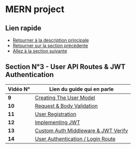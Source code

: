 # MERN project

## Lien rapide

-   [Retourner à la description principale](../master/README.md)
-   [Retourner sur la section précédente](../master/cours/section_2/section_2.md)
-   [Allez à la section suivante](../master/cours/section_4/section_4.md)

## Section N°3 - User API Routes & JWT Authentication

| Vidéo N° | Lien du guide qui en parle                                                   |
| -------- | ---------------------------------------------------------------------------- |
| **9**    | [Creating The User Model](../master/cours/section_3/video_9.md)              |
| **10**   | [Request & Body Validation](../master/cours/section_3/video_10.md)           |
| **11**   | [User Registration](../master/cours/section_3/video_11.md)                   |
| **12**   | [Implementing JWT](../master/cours/section_3/video_12.md)                    |
| **13**   | [Custom Auth Middleware & JWT Verify](../master/cours/section_3/video_13.md) |
| **14**   | [User Authentication / Login Route](../master/cours/section_3/video_14.md)   |
